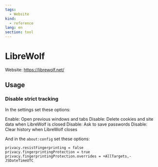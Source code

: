 ```yaml
---
tags:
  - Website
kind:
  - reference
lang: en
section: tool
---
```


# LibreWolf

Website: <https://librewolf.net/>

## Usage

### Disable strict tracking

In the settings set these options:

Enable: Open previous windows and tabs
Disable: Delete cookies and site data when LibreWolf is closed
Disable: Ask to save passwords
Disable: Clear history when LibreWolf closes

And in the `about:config` set these options:

```
privacy.resistFingerprinting = false
privacy.fingerprintingProtection = true
privacy.fingerprintingProtection.overrides = +AllTargets,-JSDateTimeUTC
```